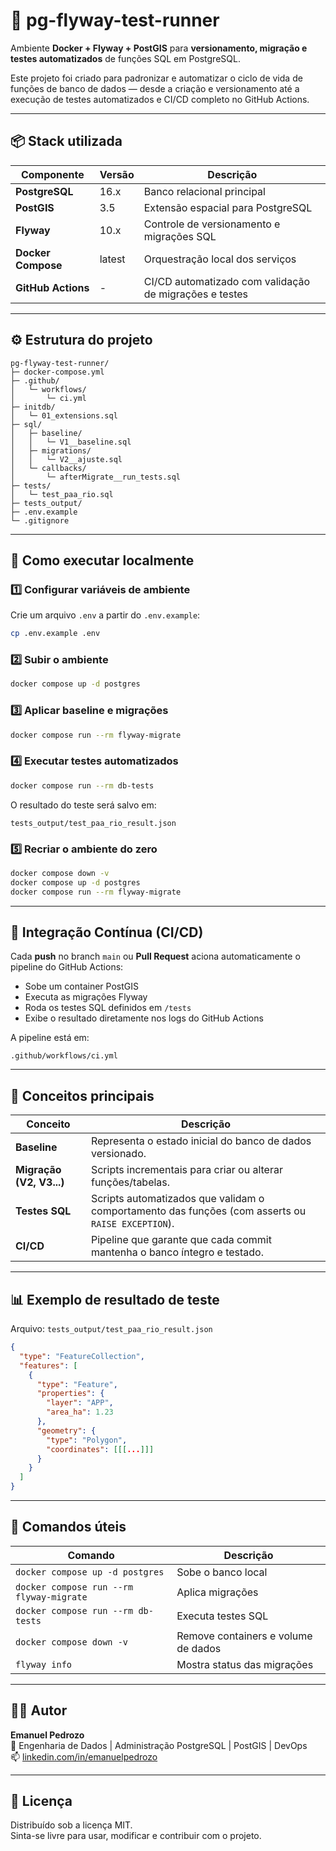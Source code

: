 # 🐘 pg-flyway-test-runner

Ambiente **Docker + Flyway + PostGIS** para **versionamento, migração e testes automatizados** de funções SQL em PostgreSQL.

Este projeto foi criado para padronizar e automatizar o ciclo de vida de funções de banco de dados — desde a criação e versionamento até a execução de testes automatizados e CI/CD completo no GitHub Actions.

---

## 📦 Stack utilizada

| Componente | Versão | Descrição |
|-------------|---------|-----------|
| **PostgreSQL** | 16.x | Banco relacional principal |
| **PostGIS** | 3.5 | Extensão espacial para PostgreSQL |
| **Flyway** | 10.x | Controle de versionamento e migrações SQL |
| **Docker Compose** | latest | Orquestração local dos serviços |
| **GitHub Actions** | - | CI/CD automatizado com validação de migrações e testes |

---

## ⚙️ Estrutura do projeto

```
pg-flyway-test-runner/
├─ docker-compose.yml
├─ .github/
│   └─ workflows/
│       └─ ci.yml
├─ initdb/
│   └─ 01_extensions.sql
├─ sql/
│   ├─ baseline/
│   │   └─ V1__baseline.sql
│   ├─ migrations/
│   │   └─ V2__ajuste.sql
│   └─ callbacks/
│       └─ afterMigrate__run_tests.sql
├─ tests/
│   └─ test_paa_rio.sql
├─ tests_output/
├─ .env.example
└─ .gitignore
```

---

## 🚀 Como executar localmente

### 1️⃣ Configurar variáveis de ambiente
Crie um arquivo `.env` a partir do `.env.example`:

```bash
cp .env.example .env
```

### 2️⃣ Subir o ambiente
```bash
docker compose up -d postgres
```

### 3️⃣ Aplicar baseline e migrações
```bash
docker compose run --rm flyway-migrate
```

### 4️⃣ Executar testes automatizados
```bash
docker compose run --rm db-tests
```

O resultado do teste será salvo em:
```
tests_output/test_paa_rio_result.json
```

### 5️⃣ Recriar o ambiente do zero
```bash
docker compose down -v
docker compose up -d postgres
docker compose run --rm flyway-migrate
```

---

## 🔁 Integração Contínua (CI/CD)

Cada **push** no branch `main` ou **Pull Request** aciona automaticamente o pipeline do GitHub Actions:

- Sobe um container PostGIS
- Executa as migrações Flyway
- Roda os testes SQL definidos em `/tests`
- Exibe o resultado diretamente nos logs do GitHub Actions

A pipeline está em:
```
.github/workflows/ci.yml
```

---

## 🧠 Conceitos principais

| Conceito | Descrição |
|-----------|------------|
| **Baseline** | Representa o estado inicial do banco de dados versionado. |
| **Migração (V2, V3...)** | Scripts incrementais para criar ou alterar funções/tabelas. |
| **Testes SQL** | Scripts automatizados que validam o comportamento das funções (com asserts ou `RAISE EXCEPTION`). |
| **CI/CD** | Pipeline que garante que cada commit mantenha o banco íntegro e testado. |

---

## 📊 Exemplo de resultado de teste

Arquivo: `tests_output/test_paa_rio_result.json`

```json
{
  "type": "FeatureCollection",
  "features": [
    {
      "type": "Feature",
      "properties": {
        "layer": "APP",
        "area_ha": 1.23
      },
      "geometry": {
        "type": "Polygon",
        "coordinates": [[[...]]]
      }
    }
  ]
}
```

---

## 🧰 Comandos úteis

| Comando | Descrição |
|----------|------------|
| `docker compose up -d postgres` | Sobe o banco local |
| `docker compose run --rm flyway-migrate` | Aplica migrações |
| `docker compose run --rm db-tests` | Executa testes SQL |
| `docker compose down -v` | Remove containers e volume de dados |
| `flyway info` | Mostra status das migrações |

---

## 🧑‍💻 Autor

**Emanuel Pedrozo**  
📍 Engenharia de Dados | Administração PostgreSQL | PostGIS | DevOps  
📫 [linkedin.com/in/emanuelpedrozo](https://linkedin.com/in/emanuelpedrozo)

---

## 🪪 Licença

Distribuído sob a licença MIT.  
Sinta-se livre para usar, modificar e contribuir com o projeto.
